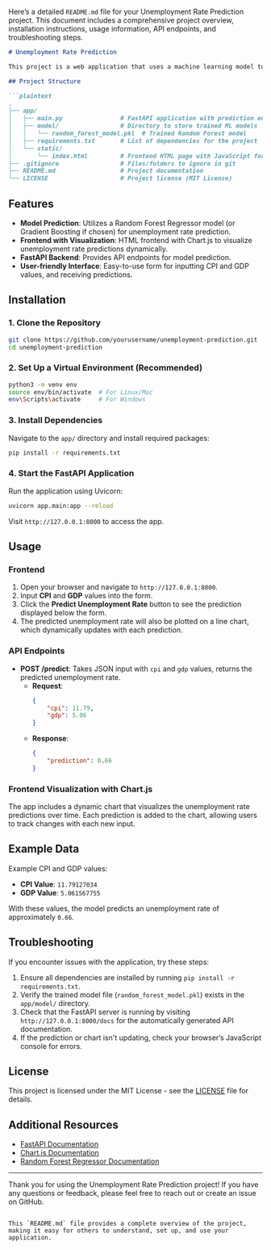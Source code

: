 Here’s a detailed `README.md` file for your Unemployment Rate Prediction project. This document includes a comprehensive project overview, installation instructions, usage information, API endpoints, and troubleshooting steps. 

```markdown
# Unemployment Rate Prediction

This project is a web application that uses a machine learning model to predict the unemployment rate based on two economic indicators: **Consumer Price Index (CPI)** and **Gross Domestic Product (GDP)**. The app allows users to enter CPI and GDP values, predict the unemployment rate, and visualize predictions over time in a dynamic chart.

## Project Structure

```plaintext
.
├── app/
│   ├── main.py                # FastAPI application with prediction endpoints
│   ├── model/                 # Directory to store trained ML models
│   │   └── random_forest_model.pkl  # Trained Random Forest model
│   ├── requirements.txt       # List of dependencies for the project
│   └── static/
│       └── index.html         # Frontend HTML page with JavaScript for visualization
├── .gitignore                 # Files/folders to ignore in git
├── README.md                  # Project documentation
└── LICENSE                    # Project license (MIT License)
```

## Features

- **Model Prediction**: Utilizes a Random Forest Regressor model (or Gradient Boosting if chosen) for unemployment rate prediction.
- **Frontend with Visualization**: HTML frontend with Chart.js to visualize unemployment rate predictions dynamically.
- **FastAPI Backend**: Provides API endpoints for model prediction.
- **User-friendly Interface**: Easy-to-use form for inputting CPI and GDP values, and receiving predictions.

## Installation

### 1. Clone the Repository
```bash
git clone https://github.com/yourusername/unemployment-prediction.git
cd unemployment-prediction
```

### 2. Set Up a Virtual Environment (Recommended)
```bash
python3 -m venv env
source env/bin/activate  # For Linux/Mac
env\Scripts\activate     # For Windows
```

### 3. Install Dependencies
Navigate to the `app/` directory and install required packages:
```bash
pip install -r requirements.txt
```

### 4. Start the FastAPI Application
Run the application using Uvicorn:
```bash
uvicorn app.main:app --reload
```

Visit `http://127.0.0.1:8000` to access the app.

## Usage

### Frontend
1. Open your browser and navigate to `http://127.0.0.1:8000`.
2. Input **CPI** and **GDP** values into the form.
3. Click the **Predict Unemployment Rate** button to see the prediction displayed below the form.
4. The predicted unemployment rate will also be plotted on a line chart, which dynamically updates with each prediction.

### API Endpoints

- **POST /predict**: Takes JSON input with `cpi` and `gdp` values, returns the predicted unemployment rate.
    - **Request**:
        ```json
        {
            "cpi": 11.79,
            "gdp": 5.06
        }
        ```
    - **Response**:
        ```json
        {
            "prediction": 0.66
        }
        ```

### Frontend Visualization with Chart.js
The app includes a dynamic chart that visualizes the unemployment rate predictions over time. Each prediction is added to the chart, allowing users to track changes with each new input.

## Example Data

Example CPI and GDP values:
- **CPI Value**: `11.79127034`
- **GDP Value**: `5.061567755`

With these values, the model predicts an unemployment rate of approximately `0.66`.

## Troubleshooting

If you encounter issues with the application, try these steps:
1. Ensure all dependencies are installed by running `pip install -r requirements.txt`.
2. Verify the trained model file (`random_forest_model.pkl`) exists in the `app/model/` directory.
3. Check that the FastAPI server is running by visiting `http://127.0.0.1:8000/docs` for the automatically generated API documentation.
4. If the prediction or chart isn't updating, check your browser’s JavaScript console for errors.

## License

This project is licensed under the MIT License - see the [LICENSE](LICENSE) file for details.

## Additional Resources

- [FastAPI Documentation](https://fastapi.tiangolo.com/)
- [Chart.js Documentation](https://www.chartjs.org/docs/latest/)
- [Random Forest Regressor Documentation](https://scikit-learn.org/stable/modules/generated/sklearn.ensemble.RandomForestRegressor.html)

---

Thank you for using the Unemployment Rate Prediction project! If you have any questions or feedback, please feel free to reach out or create an issue on GitHub.
```

This `README.md` file provides a complete overview of the project, making it easy for others to understand, set up, and use your application.